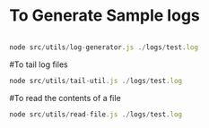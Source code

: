 # To Generate Sample logs 
```javascript

node src/utils/log-generator.js ./logs/test.log

```

#To tail log files
```javascript
node src/utils/tail-util.js ./logs/test.log
```

#To read the contents of a file
```javascript
node src/utils/read-file.js ./logs/test.log
```